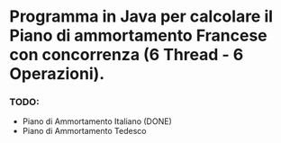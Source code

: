 # Programma in Java per calcolare il Piano di ammortamento Francese con concorrenza (6 Thread - 6 Operazioni).

### TODO:
- Piano di Ammortamento Italiano (DONE)
- Piano di Ammortamento Tedesco
